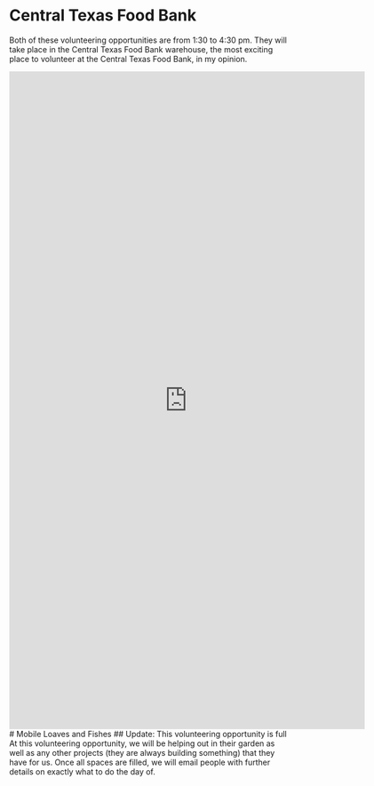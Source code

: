 # Central Texas Food Bank
Both of these volunteering opportunities are from 1:30 to 4:30 pm. They will take place in the Central Texas Food Bank warehouse, the most exciting place to volunteer at the Central Texas Food Bank, in my opinion.
<iframe src="https://docs.google.com/forms/d/e/1FAIpQLSf4s-WoaH4i58vXZB1yt0WELvoHAw7GL2qm2i5z9QA0ZpVfKQ/viewform?embedded=true" width="640" height="1185" frameborder="0" marginheight="0" marginwidth="0">Loading…</iframe>
# Mobile Loaves and Fishes
## Update: This volunteering opportunity is full
At this volunteering opportunity, we will be helping out in their garden as well as any other projects (they are always building something) that they have for us. Once all spaces are filled, we will email people with further details on exactly what to do the day of. 
